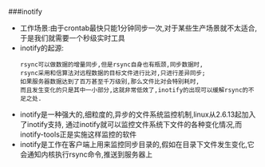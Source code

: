 ###inotify
- 工作场景:由于crontab最快只能1分钟同步一次,对于某些生产场景就不太适合,于是我们就需要一个秒级实时工具
- inotify的起源:
  ```
  rsync可以做数据的增量同步,但是rsync自身也有瓶颈,同步数据时,
  rsync采用和信算法对远程数据的目标文件进行比对,只进行差异同步;
  如果服务器数据达到了百万甚至千万级别,那么文件比对会特别耗时,
  而且发生变化的只是其中一小部分,这就非常低效了,inotify的出现可以缓解rsync的不足之处.
  ```
- inotify是一种强大的,细粒度的,异步的文件系统监控机制,linux从2.6.13起加入了inotify支持,
  通过inotify就可以监控文件系统下文件的各种变化情况,而inotify-tools正是实施这样监控的软件
- inotify是工作在客户端上用来监控同步目录的,假如在目录下文件发生变化,它会通知内核执行rsync命令,推送到服务器上
